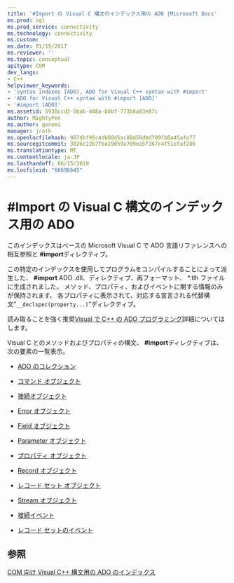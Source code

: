```yaml
---
title: '#Import の Visual C 構文のインデックス用の ADO |Microsoft Docs'
ms.prod: sql
ms.prod_service: connectivity
ms.technology: connectivity
ms.custom: ''
ms.date: 01/19/2017
ms.reviewer: ''
ms.topic: conceptual
apitype: COM
dev_langs:
- C++
helpviewer_keywords:
- 'syntax indexes [ADO], ADO for Visual C++ syntax with #import'
- 'ADO for Visual C++ syntax with #import [ADO]'
- '#import [ADO]'
ms.assetid: 5930ccd2-5bab-448a-b0bf-773b8a83e87c
author: MightyPen
ms.author: genemi
manager: jroth
ms.openlocfilehash: 987dbf95c4db08d5ac88d56dbd7097b8a45afe77
ms.sourcegitcommit: 3026c22b7fba19059a769ea5f367c4f51efaf286
ms.translationtype: MT
ms.contentlocale: ja-JP
ms.lasthandoff: 06/15/2019
ms.locfileid: "66696645"
---
```

# <a name="ado-for-visual-c-syntax-index-with-import"></a>#Import の Visual C 構文のインデックス用の ADO
このインデックスはベースの Microsoft Visual C で ADO 言語リファレンスへの相互参照と **#import**ディレクティブ。  
  
 この特定のインデックスを使用してプログラムをコンパイルすることによって派生した、 **#import** ADO .dll、ディレクティブ、再フォーマット、 \*.tlh ファイルに生成されました。 メソッド、プロパティ、およびイベントに関する情報のみが保持されます。 各プロパティに表示されて、対応する宣言される代替構文"`__declspec(property...)`"ディレクティブ。  
  
 読み取ることを強く推奨[Visual で C++ の ADO プログラミング](../../../ado/guide/appendixes/visual-c-ado-programming.md)詳細についてはします。  
  
 Visual C とのメソッドおよびプロパティの構文、 **#import**ディレクティブは、次の要素の一覧表示。  
  
-   [ADO のコレクション](../../../ado/reference/ado-api/collections-visual-c-syntax-index-with-sharpimport.md)  
  
-   [コマンド オブジェクト](../../../ado/reference/ado-api/command-visual-c-syntax-index-with-sharpimport.md)  
  
-   [接続オブジェクト](../../../ado/reference/ado-api/connection-visual-c-syntax-index-with-sharpimport.md)  
  
-   [Error オブジェクト](../../../ado/reference/ado-api/error-visual-c-syntax-index-with-sharpimport.md)  
  
-   [Field オブジェクト](../../../ado/reference/ado-api/field-visual-c-syntax-index-with-sharpimport.md)  
  
-   [Parameter オブジェクト](../../../ado/reference/ado-api/parameter-visual-c-syntax-index-with-sharpimport.md)  
  
-   [プロパティ オブジェクト](../../../ado/reference/ado-api/property-visual-c-syntax-index-with-sharpimport.md)  
  
-   [Record オブジェクト](../../../ado/reference/ado-api/record-visual-c-syntax-index-with-sharpimport.md)  
  
-   [レコード セット オブジェクト](../../../ado/reference/ado-api/recordset-visual-c-syntax-index-with-sharpimport.md)  
  
-   [Stream オブジェクト](../../../ado/reference/ado-api/stream-visual-c-syntax-index-with-sharpimport.md)  
  
-   [接続イベント](../../../ado/reference/ado-api/connectionevents-visual-c-syntax-index-with-sharpimport.md)  
  
-   [レコード セットのイベント](../../../ado/reference/ado-api/recordsetevents-visual-c-syntax-index-with-sharpimport.md)  
  
## <a name="see-also"></a>参照  
 [COM 向け Visual C++ 構文用の ADO のインデックス](../../../ado/reference/ado-api/ado-for-visual-c-syntax-index-for-com.md)
